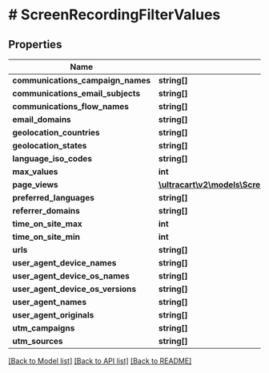# # ScreenRecordingFilterValues

## Properties

Name | Type | Description | Notes
------------ | ------------- | ------------- | -------------
**communications_campaign_names** | **string[]** |  | [optional]
**communications_email_subjects** | **string[]** |  | [optional]
**communications_flow_names** | **string[]** |  | [optional]
**email_domains** | **string[]** |  | [optional]
**geolocation_countries** | **string[]** |  | [optional]
**geolocation_states** | **string[]** |  | [optional]
**language_iso_codes** | **string[]** |  | [optional]
**max_values** | **int** |  | [optional]
**page_views** | [**\ultracart\v2\models\ScreenRecordingFilterValuesPageView[]**](ScreenRecordingFilterValuesPageView.md) |  | [optional]
**preferred_languages** | **string[]** |  | [optional]
**referrer_domains** | **string[]** |  | [optional]
**time_on_site_max** | **int** |  | [optional]
**time_on_site_min** | **int** |  | [optional]
**urls** | **string[]** |  | [optional]
**user_agent_device_names** | **string[]** |  | [optional]
**user_agent_device_os_names** | **string[]** |  | [optional]
**user_agent_device_os_versions** | **string[]** |  | [optional]
**user_agent_names** | **string[]** |  | [optional]
**user_agent_originals** | **string[]** |  | [optional]
**utm_campaigns** | **string[]** |  | [optional]
**utm_sources** | **string[]** |  | [optional]

[[Back to Model list]](../../README.md#models) [[Back to API list]](../../README.md#endpoints) [[Back to README]](../../README.md)
